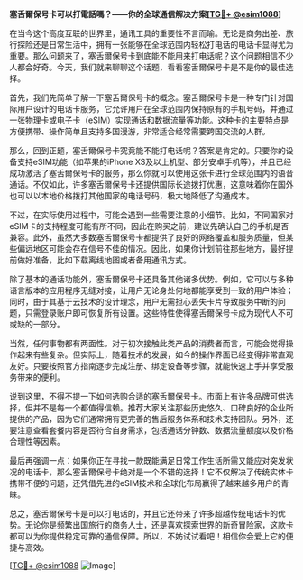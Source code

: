 **塞舌爾保号卡可以打電話嗎？——你的全球通信解决方案[[TG💪+ @esim1088](https://t.me/s/esim1088)]**

在当今这个高度互联的世界里，通讯工具的重要性不言而喻。无论是商务出差、旅行探险还是日常生活中，拥有一张能够在全球范围内轻松打电话的电话卡显得尤为重要。那么问题来了，塞舌爾保号卡到底能不能用来打电话呢？这个问题相信不少人都会好奇。今天，我们就来聊聊这个话题，看看塞舌爾保号卡是不是你的最佳选择。

首先，我们先简单了解一下塞舌爾保号卡的概念。塞舌爾保号卡是一种专门针对国际用户设计的电话卡服务，它允许用户在全球范围内保持原有的手机号码，并通过一张物理卡或电子卡（eSIM）实现通话和数据流量等功能。这种卡的主要特点是方便携带、操作简单且支持多国漫游，非常适合经常需要跨国交流的人群。

那么，回到正题，塞舌爾保号卡究竟能不能打电话呢？答案是肯定的。只要你的设备支持eSIM功能（如苹果的iPhone XS及以上机型、部分安卓手机等），并且已经成功激活了塞舌爾保号卡的服务，那么你就可以使用这张卡进行全球范围内的语音通话。不仅如此，许多塞舌爾保号卡还提供国际长途拨打优惠，这意味着你在国外也可以以本地价格拨打其他国家的电话号码，极大地降低了沟通成本。

不过，在实际使用过程中，可能会遇到一些需要注意的小细节。比如，不同国家对eSIM卡的支持程度可能有所不同，因此在购买之前，建议先确认自己的手机是否兼容。此外，虽然大多数塞舌爾保号卡都提供了良好的网络覆盖和服务质量，但某些偏远地区可能会存在信号不佳的情况。因此，如果你计划前往那些地方，最好提前做好准备，比如下载离线地图或者备用通讯方式。

除了基本的通话功能外，塞舌爾保号卡还具备其他诸多优势。例如，它可以与多种语言版本的应用程序无缝对接，让用户无论身处何地都能享受到一致的用户体验；同时，由于其基于云技术的设计理念，用户无需担心丢失卡片导致服务中断的问题，只需登录账户即可恢复所有设置。这些特性使得塞舌爾保号卡成为现代人不可或缺的一部分。

当然，任何事物都有两面性。对于初次接触此类产品的消费者而言，可能会觉得操作起来有些复杂。但实际上，随着技术的发展，如今的操作界面已经变得非常直观友好。只要按照官方指南逐步完成注册、绑定设备等步骤，就能快速上手并享受服务带来的便利。

说到这里，不得不提一下如何选购合适的塞舌爾保号卡。市面上有许多品牌可供选择，但并不是每一个都值得信赖。推荐大家关注那些历史悠久、口碑良好的企业所提供的产品，因为它们通常拥有更完善的售后服务体系和技术支持团队。另外，还要注意查看套餐内容是否符合自身需求，包括通话分钟数、数据流量额度以及价格合理性等因素。

最后再强调一点：如果你正在寻找一款既能满足日常工作生活所需又能应对突发状况的电话卡，那么塞舌爾保号卡绝对是一个不错的选择！它不仅解决了传统实体卡携带不便的问题，还凭借先进的eSIM技术和全球化布局赢得了越来越多用户的青睐。

总之，塞舌爾保号卡是可以打电话的，并且它还带来了许多超越传统电话卡的优势。无论你是频繁出国旅行的商务人士，还是喜欢探索世界的新奇冒险家，这款卡都可以为你提供稳定可靠的通信保障。所以，不妨试试看吧！相信你会爱上它的便捷与高效。

[[TG💪+ @esim1088](https://t.me/s/esim1088) ![Image](https://i.postimg.cc/4NQfJmqS/Snipaste-2025-05-13-00-14-12.png)]